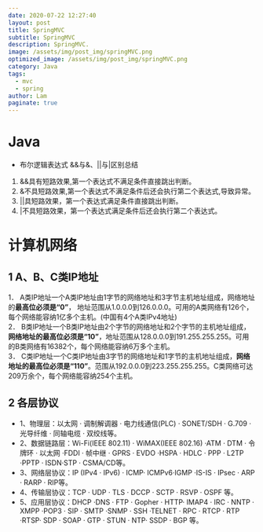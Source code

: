 ```yaml
---
date: 2020-07-22 12:27:40
layout: post
title: SpringMVC
subtitle: SpringMVC
description: SpringMVC.
image: /assets/img/post_img/springMVC.png
optimized_image: /assets/img/post_img/springMVC.png
category: Java
tags:
  - mvc
  - spring
author: Lam
paginate: true
---
```


# Java

- 布尔逻辑表达式 &&与&、||与|区别总结
1. &&具有短路效果,第一个表达式不满足条件直接跳出判断。
2. &不具短路效果,第一个表达式不满足条件后还会执行第二个表达式,导致异常。
3. ||具短路效果，第一个表达式满足条件直接跳出判断。
4. |不具短路效果，第一个表达式满足条件后还会执行第二个表达式。  


# 计算机网络
## 1 A、B、C类IP地址
1． A类IP地址一个A类IP地址由1字节的网络地址和3字节主机地址组成，网络地址的**最高位必须是“0”**， 地址范围从1.0.0.0到126.0.0.0。可用的A类网络有126个，每个网络能容纳1亿多个主机。(中国有4个A类IPv4地址)  
2． B类IP地址一个B类IP地址由2个字节的网络地址和2个字节的主机地址组成，**网络地址的最高位必须是“10”**，地址范围从128.0.0.0到191.255.255.255。可用的B类网络有16382个，每个网络能容纳6万多个主机。  
3． C类IP地址一个C类IP地址由3字节的网络地址和1字节的主机地址组成，**网络地址的最高位必须是“110”**。范围从192.0.0.0到223.255.255.255。C类网络可达209万余个，每个网络能容纳254个主机。

## 2 各层协议
- 1、物理层：以太网 · 调制解调器 · 电力线通信(PLC) · SONET/SDH · G.709 · 光导纤维 · 同轴电缆 · 双绞线等。
- 2、数据链路层：Wi-Fi(IEEE 802.11) · WiMAX(IEEE 802.16) ·ATM · DTM · 令牌环 · 以太网 ·FDDI · 帧中继 · GPRS · EVDO ·HSPA · HDLC · PPP · L2TP ·PPTP · ISDN·STP · CSMA/CD等。
- 3、网络层协议：IP (IPv4 · IPv6) · ICMP· ICMPv6·IGMP ·IS-IS · IPsec · ARP · RARP · RIP等。
- 4、传输层协议：TCP · UDP · TLS · DCCP · SCTP · RSVP · OSPF 等。
- 5、应用层协议：DHCP ·DNS · FTP · Gopher · HTTP· IMAP4 · IRC · NNTP · XMPP ·POP3 · SIP · SMTP ·SNMP · SSH ·TELNET · RPC · RTCP · RTP ·RTSP· SDP · SOAP · GTP · STUN · NTP· SSDP · BGP 等。
